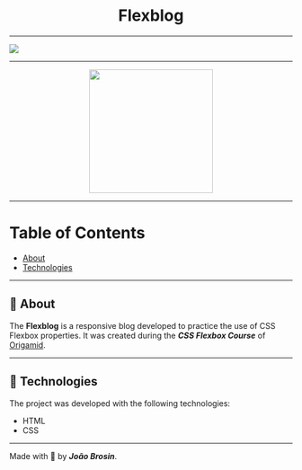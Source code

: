 <div align="center">
    <h1>Flexblog</h1>
</div>

---

<img src="img/flexblog-layout.gif">

---

<div align="center">
    <img  width="220px" src="img/flexblog-mobile.gif">
</div>

---

# Table of Contents
- [About](#-about)
- [Technologies](#-technologies)

---

## 📝 About
The **Flexblog** is a responsive blog developed to practice the use of CSS Flexbox properties. It was created during the ***CSS Flexbox Course*** of [Origamid](https://origamid.com).

---
## 🚀 Technologies
The project was developed with the following technologies: 

- HTML
- CSS

---
Made with 💙 by ***João Brosin***.